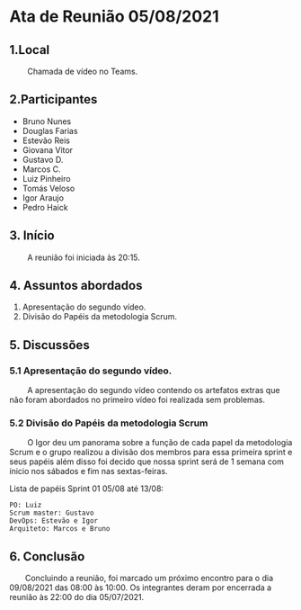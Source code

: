# Ata de Reunião 05/08/2021
## 1.Local
&emsp;&emsp; Chamada de vídeo no Teams.
## 2.Participantes
 - Bruno Nunes
 - Douglas Farias
 - Estevão Reis
 - Giovana Vitor
 - Gustavo D.
 - Marcos C.
 - Luiz Pinheiro
 - Tomás Veloso
 - Igor Araujo
 - Pedro Haick

## 3. Início
 &emsp;&emsp; A reunião foi iniciada às 20:15.

## 4. Assuntos abordados
 1. Apresentação do segundo vídeo.
 2. Divisão do Papéis da metodologia Scrum.
 
 ## 5. Discussões

### 5.1 Apresentação do segundo vídeo.
  &emsp;&emsp; A apresentação do segundo vídeo contendo os artefatos extras que não foram abordados no primeiro vídeo foi realizada sem problemas. 

### 5.2 Divisão do Papéis da metodologia Scrum
  &emsp;&emsp; O Igor deu um panorama sobre a função de cada papel da metodologia Scrum e o grupo realizou a divisão dos membros para essa primeira sprint e seus papéis além disso foi decido que nossa sprint será de 1 semana com ínicio nos sábados e fim nas sextas-feiras.

  Lista de papéis Sprint 01 05/08 até 13/08:

    PO: Luiz
    Scrum master: Gustavo
    DevOps: Estevão e Igor
    Arquiteto: Marcos e Bruno


## 6. Conclusão
  Concluindo a reunião, foi marcado um próximo encontro para o dia 09/08/2021 das 08:00 às 10:00. Os integrantes deram por encerrada a reunião às 22:00 do dia 05/07/2021.